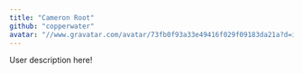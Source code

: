 ```yaml
---
title: "Cameron Root"
github: "copperwater"
avatar: "//www.gravatar.com/avatar/73fb0f93a33e49416f029f09183da21a?d=identicon"
---
```


User description here!
